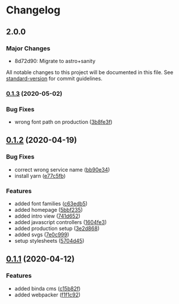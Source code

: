 # Changelog

## 2.0.0

### Major Changes

- 8d72d90: Migrate to astro+sanity

All notable changes to this project will be documented in this file. See [standard-version](https://github.com/conventional-changelog/standard-version) for commit guidelines.

### [0.1.3](https://bitbucket.org/lorenzorivosecchi/clam/compare/v0.1.2...v0.1.3) (2020-05-02)

### Bug Fixes

- wrong font path on production ([3b8fe3f](https://bitbucket.org/lorenzorivosecchi/clam/commit/3b8fe3f8f59868fe0ce185b4ba793bbe3c346ce5))

## [0.1.2](https://bitbucket.org/lorenzorivosecchi/clam/compare/v0.1.1...v0.1.2) (2020-04-19)

### Bug Fixes

- correct wrong service name ([bb90e34](https://bitbucket.org/lorenzorivosecchi/clam/commits/bb90e345174b4f8ccbc266e9f5bd662d0da17a9f))
- install yarn ([e77c5fb](https://bitbucket.org/lorenzorivosecchi/clam/commits/e77c5fbdc8c941c58449ac897e37e24490690f94))

### Features

- added font families ([c63edb5](https://bitbucket.org/lorenzorivosecchi/clam/commits/c63edb5f16bb71c01baa76736dd65ff31c838b67))
- added homepage ([5bbf235](https://bitbucket.org/lorenzorivosecchi/clam/commits/5bbf23590e45eddb7540a99eefc1503b0819cf5c))
- added intro view ([741d652](https://bitbucket.org/lorenzorivosecchi/clam/commits/741d65234c9a18baee09c37ed00ecbc785a0a836))
- added javascript controllers ([1604fe3](https://bitbucket.org/lorenzorivosecchi/clam/commits/1604fe3fffa3c21bb4f2249f704425164d571505))
- added production setup ([3e2d868](https://bitbucket.org/lorenzorivosecchi/clam/commits/3e2d868db7073b034ebab0d1c751b650b7f7415d))
- added svgs ([7e0c999](https://bitbucket.org/lorenzorivosecchi/clam/commits/7e0c999fe467a27641799de3f914c90f289b918b))
- setup stylesheets ([5704d45](https://bitbucket.org/lorenzorivosecchi/clam/commits/5704d4503bf03ba69fc9d37484ad4149f2d837b6))

## [0.1.1](https://bitbucket.org/lorenzorivosecchi/clam/compare/f1f1c92d5e8eda2f626bfaaf935f7ceacedeeaec...v0.1.1) (2020-04-12)

### Features

- added binda cms ([c15b82f](https://bitbucket.org/lorenzorivosecchi/clam/commits/c15b82f1b63e6258b3c600977595a7af8d38ec8c))
- added webpacker ([f1f1c92](https://bitbucket.org/lorenzorivosecchi/clam/commits/f1f1c92d5e8eda2f626bfaaf935f7ceacedeeaec))
